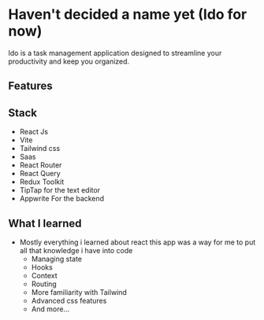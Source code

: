 # Haven't decided a name yet (Ido for now) 

Ido is a task management application designed to streamline your productivity and keep you organized. 

## Features




## Stack
* React Js
* Vite
* Tailwind css
* Saas
* React Router
* React Query
* Redux Toolkit
* TipTap for the text editor
* Appwrite For the backend


## What I learned

* Mostly everything i learned about react this app was a way for me to put all that knowledge i have into code 
  * Managing state
  * Hooks
  * Context
  * Routing
  * More familiarity with Tailwind
  * Advanced css features 
  * And more...